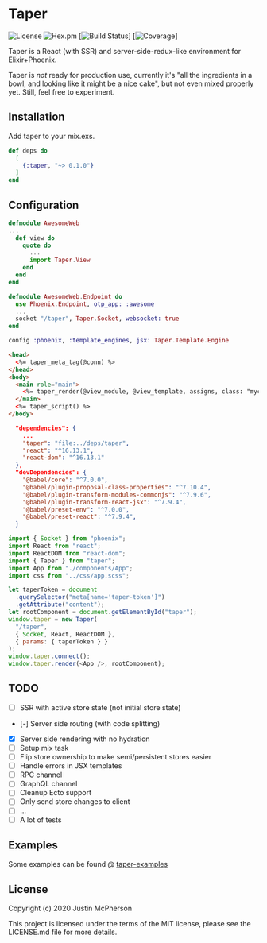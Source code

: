 # Taper

![License](https://img.shields.io/hexpm/l/taper) ![Hex.pm](https://img.shields.io/hexpm/v/taper) [![Build Status]()] [![Coverage]()]

Taper is a React (with SSR) and server-side-redux-like environment for
Elixir+Phoenix.

Taper is _not_ ready for production use, currently it's "all the ingredients
in a bowl, and looking like it might be a nice cake", but not even mixed
properly yet. Still, feel free to experiment.

## Installation

Add taper to your mix.exs.

```elixir
def deps do
  [
    {:taper, "~> 0.1.0"}
  ]
end
```

## Configuration

```elixir
defmodule AwesomeWeb
...
  def view do
    quote do
      ...
      import Taper.View
    end
  end
end
```

```elixir
defmodule AwesomeWeb.Endpoint do
  use Phoenix.Endpoint, otp_app: :awesome
  ...
  socket "/taper", Taper.Socket, websocket: true
end
```

```elixir
config :phoenix, :template_engines, jsx: Taper.Template.Engine
```

```html
<head>
  <%= taper_meta_tag(@conn) %>
</head>
<body>
  <main role="main">
    <%= taper_render(@view_module, @view_template, assigns, class: "myclass") %>
  </main>
  <%= taper_script() %>
</body>
```

```json
  "dependencies": {
    ...
    "taper": "file:../deps/taper",
    "react": "^16.13.1",
    "react-dom": "^16.13.1"
  },
  "devDependencies": {
    "@babel/core": "^7.0.0",
    "@babel/plugin-proposal-class-properties": "^7.10.4",
    "@babel/plugin-transform-modules-commonjs": "^7.9.6",
    "@babel/plugin-transform-react-jsx": "^7.9.4",
    "@babel/preset-env": "^7.0.0",
    "@babel/preset-react": "^7.9.4",
  }
```

```javascript
import { Socket } from "phoenix";
import React from "react";
import ReactDOM from "react-dom";
import { Taper } from "taper";
import App from "./components/App";
import css from "../css/app.scss";

let taperToken = document
  .querySelector("meta[name='taper-token']")
  .getAttribute("content");
let rootComponent = document.getElementById("taper");
window.taper = new Taper(
  "/taper",
  { Socket, React, ReactDOM },
  { params: { taperToken } }
);
window.taper.connect();
window.taper.render(<App />, rootComponent);
```

## TODO

- [ ] SSR with active store state (not initial store state)
- [-] Server side routing (with code splitting)
- [x] Server side rendering with no hydration
- [ ] Setup mix task
- [ ] Flip store ownership to make semi/persistent stores easier
- [ ] Handle errors in JSX templates
- [ ] RPC channel
- [ ] GraphQL channel
- [ ] Cleanup Ecto support
- [ ] Only send store changes to client
- [ ] ...
- [ ] A lot of tests

## Examples

Some examples can be found @ [taper-examples](https://github.com/justinmcp/taper-examples)

## License

Copyright (c) 2020 Justin McPherson

This project is licensed under the terms of the MIT license, please see the
LICENSE.md file for more details.
